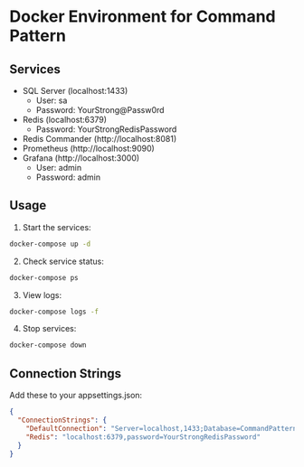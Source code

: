 # Docker Environment for Command Pattern

## Services
- SQL Server (localhost:1433)
  - User: sa
  - Password: YourStrong@Passw0rd
- Redis (localhost:6379)
  - Password: YourStrongRedisPassword
- Redis Commander (http://localhost:8081)
- Prometheus (http://localhost:9090)
- Grafana (http://localhost:3000)
  - User: admin
  - Password: admin

## Usage
1. Start the services:
```bash
docker-compose up -d
```

2. Check service status:
```bash
docker-compose ps
```

3. View logs:
```bash
docker-compose logs -f
```

4. Stop services:
```bash
docker-compose down
```

## Connection Strings
Add these to your appsettings.json:

```json
{
  "ConnectionStrings": {
    "DefaultConnection": "Server=localhost,1433;Database=CommandPatternDb;User Id=sa;Password=YourStrong@Passw0rd;TrustServerCertificate=True",
    "Redis": "localhost:6379,password=YourStrongRedisPassword"
  }
}
```
